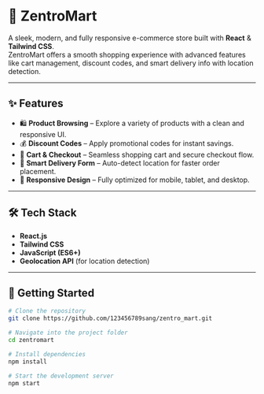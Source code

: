 # 🛒 ZentroMart

A sleek, modern, and fully responsive e-commerce store built with **React** & **Tailwind CSS**.  
ZentroMart offers a smooth shopping experience with advanced features like cart management, discount codes, and smart delivery info with location detection.

---

## ✨ Features

- 🛍️ **Product Browsing** – Explore a variety of products with a clean and responsive UI.  
- 💰 **Discount Codes** – Apply promotional codes for instant savings.  
- 🛒 **Cart & Checkout** – Seamless shopping cart and secure checkout flow.  
- 📍 **Smart Delivery Form** – Auto-detect location for faster order placement.  
- 📱 **Responsive Design** – Fully optimized for mobile, tablet, and desktop.

---

## 🛠️ Tech Stack

- **React.js**
- **Tailwind CSS**
- **JavaScript (ES6+)**
- **Geolocation API** (for location detection)

---

## 🚀 Getting Started

```bash
# Clone the repository
git clone https://github.com/123456789sang/zentro_mart.git

# Navigate into the project folder
cd zentromart

# Install dependencies
npm install

# Start the development server
npm start
